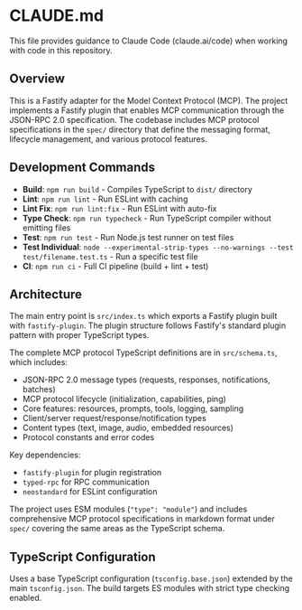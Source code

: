 # CLAUDE.md

This file provides guidance to Claude Code (claude.ai/code) when working with code in this repository.

## Overview

This is a Fastify adapter for the Model Context Protocol (MCP). The project implements a Fastify plugin that enables MCP communication through the JSON-RPC 2.0 specification. The codebase includes MCP protocol specifications in the `spec/` directory that define the messaging format, lifecycle management, and various protocol features.

## Development Commands

- **Build**: `npm run build` - Compiles TypeScript to `dist/` directory
- **Lint**: `npm run lint` - Run ESLint with caching
- **Lint Fix**: `npm run lint:fix` - Run ESLint with auto-fix
- **Type Check**: `npm run typecheck` - Run TypeScript compiler without emitting files
- **Test**: `npm run test` - Run Node.js test runner on test files
- **Test Individual**: `node --experimental-strip-types --no-warnings --test test/filename.test.ts` - Run a specific test file
- **CI**: `npm run ci` - Full CI pipeline (build + lint + test)

## Architecture

The main entry point is `src/index.ts` which exports a Fastify plugin built with `fastify-plugin`. The plugin structure follows Fastify's standard plugin pattern with proper TypeScript types.

The complete MCP protocol TypeScript definitions are in `src/schema.ts`, which includes:
- JSON-RPC 2.0 message types (requests, responses, notifications, batches)
- MCP protocol lifecycle (initialization, capabilities, ping)
- Core features: resources, prompts, tools, logging, sampling
- Client/server request/response/notification types
- Content types (text, image, audio, embedded resources)
- Protocol constants and error codes

Key dependencies:
- `fastify-plugin` for plugin registration
- `typed-rpc` for RPC communication
- `neostandard` for ESLint configuration

The project uses ESM modules (`"type": "module"`) and includes comprehensive MCP protocol specifications in markdown format under `spec/` covering the same areas as the TypeScript schema.

## TypeScript Configuration

Uses a base TypeScript configuration (`tsconfig.base.json`) extended by the main `tsconfig.json`. The build targets ES modules with strict type checking enabled.